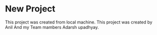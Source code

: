 # New Project
This project was created from local machine.
This project was created by Anil
And my Team mambers Adarsh upadhyay.